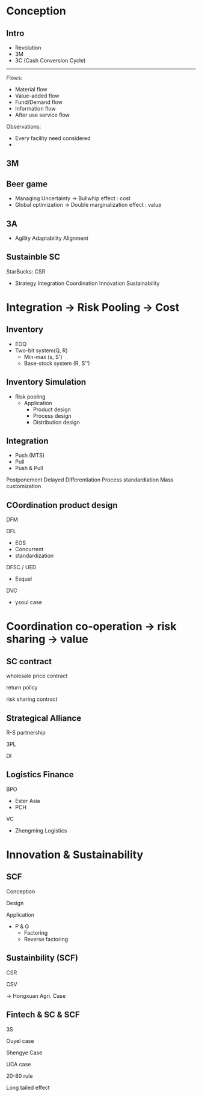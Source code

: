 # Conception

## Intro

- Revolution
- 3M
- 3C (Cash Conversion Cycle)

--- 

Flows:

- Material flow 
- Value-added flow 
- Fund/Demand flow 
- Information flow 
- After use service flow 

Observations:

- Every facility need considered
- 

## 3M



## Beer game

- Managing Uncertainty -> Bullwhip effect : cost 
- Global optimization -> Double marginalization effect : value 

## 3A

- Agility Adaptability Alignment 

## Sustainble SC 

StarBucks: CSR

- Strategy Integration Coordination Innovation Sustainability

# Integration -> Risk Pooling -> Cost 

## Inventory

- EOQ 
- Two-bit system(Q, R)
  - Min-max (s, S')
  - Base-stock system (R, S'')

## Inventory Simulation 

- Risk pooling 
  - Application 
    - Product design 
    - Process design 
    - Distribution design 

## Integration

- Push (MTS)
- Pull 
- Push & Pull 

Postponement 
Delayed Differentiation 
Process standardiation 
Mass customization 

## COordination product design 

DFM 

DFL 
- EOS
- Concurrent 
- standardization

DFSC / UED 
- Esquel 

DVC
- ysoul case

# Coordination co-operation  -> risk sharing -> value 

## SC contract

wholesale price contract 

return policy 

risk sharing contract 

## Strategical Alliance 

R-S partnership

3PL 

DI 

## Logistics Finance 

BPO 
- Ester Asia 
- PCH

VC 
- Zhengming Logistics 

# Innovation & Sustainability 

## SCF

Conception 

Design

Application 


- P & G 
  - Factoring 
  - Reverse factoring 

## Sustainbility (SCF)

CSR 

CSV 

-> Hongxuan Agri. Case 

## Fintech & SC & SCF 

3S 

Ouyel case 

Shengye Case 

UCA case 

20-80 rule 

Long tailed effect 



